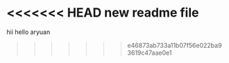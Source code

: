 <<<<<<< HEAD
new readme file
=======
hii   hello aryuan
>>>>>>> e46873ab733a11b07f56e022ba93619c47aae0e1
